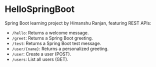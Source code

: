 # HelloSpringBoot
Spring Boot learning project by Himanshu Ranjan, featuring REST APIs:
- `/hello`: Returns a welcome message.
- `/greet`: Returns a Spring Boot greeting.
- `/test`: Returns a Spring Boot test message.
- `/user/{name}`: Returns a personalized greeting.
- `/user`: Create a user (POST).
- `/users`: List all users (GET).